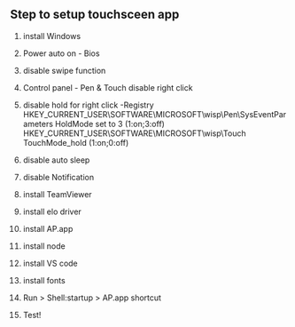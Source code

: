 ## Step to setup touchsceen app 

1. install Windows
2. Power auto on - Bios

3. disable swipe function
4. Control panel - Pen & Touch disable right click
5. disable hold for right click
-Registry
HKEY_CURRENT_USER\SOFTWARE\MICROSOFT\wisp\Pen\SysEventParameters
HoldMode set to 3 (1:on;3:off)
HKEY_CURRENT_USER\SOFTWARE\MICROSOFT\wisp\Touch
TouchMode_hold (1:on;0:off)
5. disable auto sleep
6. disable Notification

7. install TeamViewer
8. install elo driver
9. install AP.app
10. install node
11. install VS code
12. install fonts
13. Run > Shell:startup > AP.app shortcut
14. Test!
